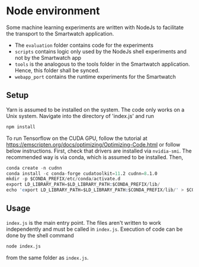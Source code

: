 # Node environment
Some machine learning experiments are written with NodeJs to facilitate the transport to the Smartwatch application.
- The `evaluation` folder contains code for the experiments
- `scripts` contains logic only used by the NodeJs shell experiments and not by the Smartwatch app
- `tools` is the analogous to the tools folder in the Smartwatch application. Hence, this folder shall be synced.
- `webapp_port` contains the runtime experiments for the Smartwatch  

## Setup
Yarn is assumed to be installed on the system. The code only works on a Unix system.
Navigate into the directory of 'index.js' and run 
```s
npm install
```
To run Tensorflow on the CUDA GPU, follow the tutorial at https://emscripten.org/docs/optimizing/Optimizing-Code.html or follow 
below instructions.
First, check that drivers are installed via `nvidia-smi`. The recommended way is via conda, which is assumed to be installed.
Then, 
```s
conda create -n cudnn 
conda install -c conda-forge cudatoolkit=11.2 cudnn=8.1.0
mkdir -p $CONDA_PREFIX/etc/conda/activate.d
export LD_LIBRARY_PATH=$LD_LIBRARY_PATH:$CONDA_PREFIX/lib/
echo 'export LD_LIBRARY_PATH=$LD_LIBRARY_PATH:$CONDA_PREFIX/lib/' > $CONDA_PREFIX/etc/conda/activate.d/env_vars.sh
```
## Usage
`index.js` is the main entry point. The files aren't written to work independently and must be called in `index.js`.
Execution of code can be done by the shell command 
```s
node index.js
```
from the same folder as `index.js`.




